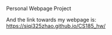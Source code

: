 Personal Webpage Project

And the link towards my webpage is: https://siqi325zhao.github.io/CS185_hw/
